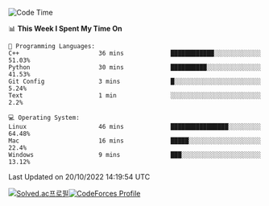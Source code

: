 
<!--START_SECTION:waka-->
![Code Time](http://img.shields.io/badge/Code%20Time-2%2C060%20hrs%2030%20mins-blue)

📊 **This Week I Spent My Time On** 

```text
💬 Programming Languages: 
C++                      36 mins             ████████████░░░░░░░░░░░░░   51.03% 
Python                   30 mins             ██████████░░░░░░░░░░░░░░░   41.53% 
Git Config               3 mins              █░░░░░░░░░░░░░░░░░░░░░░░░   5.24% 
Text                     1 min               ░░░░░░░░░░░░░░░░░░░░░░░░░   2.2%

💻 Operating System: 
Linux                    46 mins             ████████████████░░░░░░░░░   64.48% 
Mac                      16 mins             █████░░░░░░░░░░░░░░░░░░░░   22.4% 
Windows                  9 mins              ███░░░░░░░░░░░░░░░░░░░░░░   13.12%

```


 Last Updated on 20/10/2022 14:19:54 UTC
<!--END_SECTION:waka-->
[![Solved.ac프로필](http://mazassumnida.wtf/api/generate_badge?boj=hckim96)](https://solved.ac/hckim96)[![CodeForces Profile](https://cf.leed.at?id=hckim96)](https://codeforces.com/profile/hckim96)
